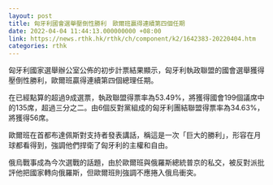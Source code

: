 ```yaml
---
layout: post
title: 匈牙利國會選舉壓倒性勝利　歐爾班贏得連續第四個任期
date: 2022-04-04 11:44:13.000000000 +08:00
link: https://news.rthk.hk/rthk/ch/component/k2/1642383-20220404.htm
categories: rthk
---
```


匈牙利國家選舉辦公室公佈的初步計票結果顯示，匈牙利執政聯盟的國會選舉獲得壓倒性勝利，歐爾班贏得連續第四個總理任期。

在已經點算的超過9成選票，執政聯盟得票率為53.49%，將獲得國會199個議席中的135席，超過三分之二。由6個反對黨組成的匈牙利團結聯盟得票率為34.63%，將獲得56席。

歐爾班在首都布達佩斯對支持者發表講話，稱這是一次「巨大的勝利」，形容在月球都看得到，強調他們捍衛了匈牙利的主權和自由。 

俄烏戰事成為今次選戰的話題，由於歐爾班與俄羅斯總統普京的私交，被反對派批評他把國家轉向俄羅斯，但歐爾班則強調不應捲入俄烏衝突。
